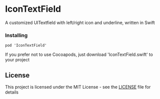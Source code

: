 # IconTextField

A customized UITextfield with left/right icon and underline, written in Swift

### Installing

```
pod 'IconTextField'
```

If you prefer not to use Cocoapods, just download 'IconTextField.swift' to your project

## License

This project is licensed under the MIT License - see the [LICENSE](LICENSE) file for details
